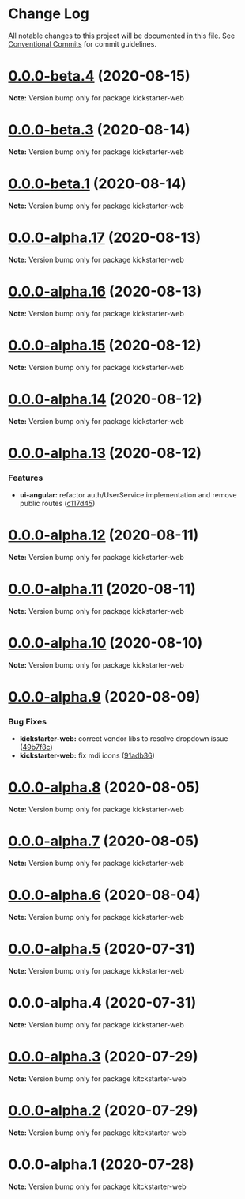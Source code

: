 # Change Log

All notable changes to this project will be documented in this file.
See [Conventional Commits](https://conventionalcommits.org) for commit guidelines.

# [0.0.0-beta.4](https://github.com/aws-samples/aws-iot-kickstart/compare/kickstarter-web@0.0.0-beta.3...kickstarter-web@0.0.0-beta.4) (2020-08-15)

**Note:** Version bump only for package kickstarter-web





# [0.0.0-beta.3](https://github.com/aws-samples/aws-iot-kickstart/compare/kickstarter-web@0.0.0-beta.1...kickstarter-web@0.0.0-beta.3) (2020-08-14)

**Note:** Version bump only for package kickstarter-web





# [0.0.0-beta.1](https://git-codecommit.us-west-2.amazonaws.com/v1/repos/Deathstar/compare/kickstarter-web@0.0.0-alpha.17...kickstarter-web@0.0.0-beta.1) (2020-08-14)

**Note:** Version bump only for package kickstarter-web





# [0.0.0-alpha.17](https://git-codecommit.us-west-2.amazonaws.com/v1/repos/Deathstar/compare/kickstarter-web@0.0.0-alpha.16...kickstarter-web@0.0.0-alpha.17) (2020-08-13)

**Note:** Version bump only for package kickstarter-web





# [0.0.0-alpha.16](https://git-codecommit.us-west-2.amazonaws.com/v1/repos/Deathstar/compare/kickstarter-web@0.0.0-alpha.15...kickstarter-web@0.0.0-alpha.16) (2020-08-13)

**Note:** Version bump only for package kickstarter-web





# [0.0.0-alpha.15](https://git-codecommit.us-west-2.amazonaws.com/v1/repos/Deathstar/compare/kickstarter-web@0.0.0-alpha.14...kickstarter-web@0.0.0-alpha.15) (2020-08-12)

**Note:** Version bump only for package kickstarter-web





# [0.0.0-alpha.14](https://git-codecommit.us-west-2.amazonaws.com/v1/repos/Deathstar/compare/kickstarter-web@0.0.0-alpha.13...kickstarter-web@0.0.0-alpha.14) (2020-08-12)

**Note:** Version bump only for package kickstarter-web





# [0.0.0-alpha.13](https://git-codecommit.us-west-2.amazonaws.com/v1/repos/Deathstar/compare/kickstarter-web@0.0.0-alpha.12...kickstarter-web@0.0.0-alpha.13) (2020-08-12)


### Features

* **ui-angular:** refactor auth/UserService implementation and remove public routes ([c117d45](https://git-codecommit.us-west-2.amazonaws.com/v1/repos/Deathstar/commits/c117d459e76107ac0c6dcab535bd1794bfc2ea33))





# [0.0.0-alpha.12](https://git-codecommit.us-west-2.amazonaws.com/v1/repos/Deathstar/compare/kickstarter-web@0.0.0-alpha.11...kickstarter-web@0.0.0-alpha.12) (2020-08-11)

**Note:** Version bump only for package kickstarter-web





# [0.0.0-alpha.11](https://git-codecommit.us-west-2.amazonaws.com/v1/repos/Deathstar/compare/kickstarter-web@0.0.0-alpha.10...kickstarter-web@0.0.0-alpha.11) (2020-08-11)

**Note:** Version bump only for package kickstarter-web





# [0.0.0-alpha.10](https://git-codecommit.us-west-2.amazonaws.com/v1/repos/Deathstar/compare/kickstarter-web@0.0.0-alpha.9...kickstarter-web@0.0.0-alpha.10) (2020-08-10)

**Note:** Version bump only for package kickstarter-web





# [0.0.0-alpha.9](https://git-codecommit.us-west-2.amazonaws.com/v1/repos/Deathstar/compare/kickstarter-web@0.0.0-alpha.8...kickstarter-web@0.0.0-alpha.9) (2020-08-09)


### Bug Fixes

* **kickstarter-web:** correct vendor libs to resolve dropdown issue ([49b7f8c](https://git-codecommit.us-west-2.amazonaws.com/v1/repos/Deathstar/commits/49b7f8cea514dcda91e8108f3647f708e993587a))
* **kickstarter-web:** fix mdi icons ([91adb36](https://git-codecommit.us-west-2.amazonaws.com/v1/repos/Deathstar/commits/91adb36144de08d1bc0f9fa66aa5e15ec0ce6eeb))





# [0.0.0-alpha.8](https://git-codecommit.us-west-2.amazonaws.com/v1/repos/Deathstar/compare/kickstarter-web@0.0.0-alpha.7...kickstarter-web@0.0.0-alpha.8) (2020-08-05)

**Note:** Version bump only for package kickstarter-web





# [0.0.0-alpha.7](https://git-codecommit.us-west-2.amazonaws.com/v1/repos/Deathstar/compare/kickstarter-web@0.0.0-alpha.5...kickstarter-web@0.0.0-alpha.7) (2020-08-05)

**Note:** Version bump only for package kickstarter-web





# [0.0.0-alpha.6](https://git-codecommit.us-west-2.amazonaws.com/v1/repos/Deathstar/compare/kickstarter-web@0.0.0-alpha.5...kickstarter-web@0.0.0-alpha.6) (2020-08-04)

**Note:** Version bump only for package kickstarter-web





# [0.0.0-alpha.5](https://git-codecommit.us-west-2.amazonaws.com/v1/repos/Deathstar/compare/kickstarter-web@0.0.0-alpha.4...kickstarter-web@0.0.0-alpha.5) (2020-07-31)

**Note:** Version bump only for package kickstarter-web





# 0.0.0-alpha.4 (2020-07-31)

**Note:** Version bump only for package kickstarter-web





# [0.0.0-alpha.3](https://git-codecommit.us-west-2.amazonaws.com/v1/repos/Deathstar/compare/kitckstarter-web@0.0.0-alpha.2...kitckstarter-web@0.0.0-alpha.3) (2020-07-29)

**Note:** Version bump only for package kitckstarter-web





# [0.0.0-alpha.2](https://git-codecommit.us-west-2.amazonaws.com/v1/repos/Deathstar/compare/kitckstarter-web@0.0.0-alpha.1...kitckstarter-web@0.0.0-alpha.2) (2020-07-29)

**Note:** Version bump only for package kitckstarter-web





# 0.0.0-alpha.1 (2020-07-28)

**Note:** Version bump only for package kitckstarter-web
